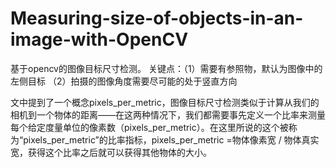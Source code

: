 # Measuring-size-of-objects-in-an-image-with-OpenCV
基于opencv的图像目标尺寸检测。
关键点：（1）需要有参照物，默认为图像中的左侧目标
       （2）拍摄的图像角度需要尽可能的处于竖直方向
       
 文中提到了一个概念pixels_per_metric，图像目标尺寸检测类似于计算从我们的相机到一个物体的距离——在这两种情况下，我们都需要事先定义一个比率来测量每个给定度量单位的像素数（pixels_per_metric）。在这里所说的这个被称为“pixels_per_metric”的比率指标，pixels_per_metric =物体像素宽 / 物体真实宽，获得这个比率之后就可以获得其他物体的大小。
 
